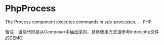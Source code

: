 # PhpProcess
The Process component executes commands in sub-processes. -- PHP

备注：当前代码是从Composer中抽出来的，具体使用方式请参考index.php文件的DEMO.

